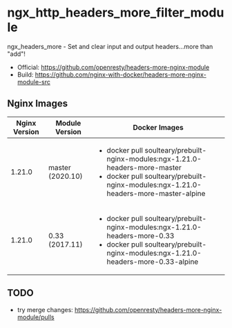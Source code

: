 # ngx_http_headers_more_filter_module

ngx_headers_more - Set and clear input and output headers...more than "add"!

- Official: https://github.com/openresty/headers-more-nginx-module
- Build: https://github.com/nginx-with-docker/headers-more-nginx-module-src
## Nginx Images

<table>
    <thead>
        <tr>
            <th>Nginx Version</th>
            <th>Module Version</th>
            <th>Docker Images</th>
        </tr>
    </thead>
    <tbody>
        <tr>
            <td>1.21.0</td>
            <td>master (2020.10)</td>
            <td><ul>
                <li>docker pull soulteary/prebuilt-nginx-modules:ngx-1.21.0-headers-more-master</li>
                <li>docker pull soulteary/prebuilt-nginx-modules:ngx-1.21.0-headers-more-master-alpine</li>
            </ul></td>
        </tr>
        <tr>
            <td>1.21.0</td>
            <td>0.33 (2017.11)</td>
            <td><ul>
                <li>docker pull soulteary/prebuilt-nginx-modules:ngx-1.21.0-headers-more-0.33</li>
                <li>docker pull soulteary/prebuilt-nginx-modules:ngx-1.21.0-headers-more-0.33-alpine</li>
            </ul></td>
        </tr>
    </tbody>
</table>

## TODO

- try merge changes: https://github.com/openresty/headers-more-nginx-module/pulls
